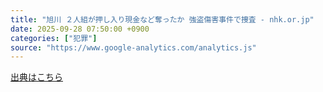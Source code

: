 ```yaml
---
title: "旭川 ２人組が押し入り現金など奪ったか 強盗傷害事件で捜査 - nhk.or.jp"
date: 2025-09-28 07:50:00 +0900
categories: ["犯罪"]
source: "https://www.google-analytics.com/analytics.js"
---
```


[出典はこちら](https://www.google-analytics.com/analytics.js)

